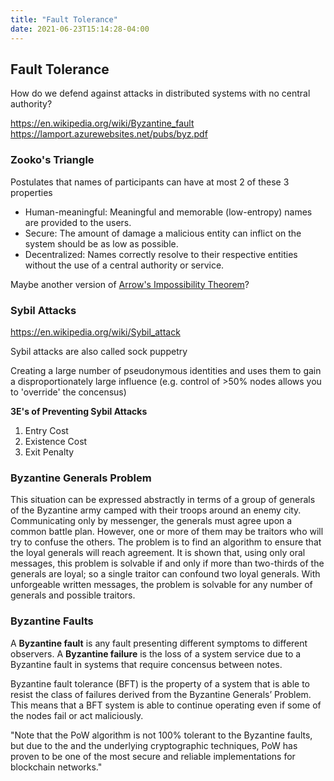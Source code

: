 ```yaml
---
title: "Fault Tolerance"
date: 2021-06-23T15:14:28-04:00
---
```


## Fault Tolerance
How do we defend against attacks in distributed systems with no central authority?

https://en.wikipedia.org/wiki/Byzantine_fault
https://lamport.azurewebsites.net/pubs/byz.pdf

### Zooko's Triangle
Postulates that names of participants can have at most 2 of these 3 properties
-   Human-meaningful: Meaningful and memorable (low-entropy) names are provided to the users.
-   Secure: The amount of damage a malicious entity can inflict on the system should be as low as possible.
-   Decentralized: Names correctly resolve to their respective entities without the use of a central authority or service.

Maybe another version of [Arrow's Impossibility Theorem](https://en.wikipedia.org/wiki/Arrow%27s_impossibility_theorem)?

### Sybil Attacks
https://en.wikipedia.org/wiki/Sybil_attack

Sybil attacks are also called sock puppetry

Creating a large number of pseudonymous identities and uses them to gain a disproportionately large influence (e.g. control of >50% nodes allows you to 'override' the concensus)

**3E's of Preventing Sybil Attacks**
1. Entry Cost
2. Existence Cost
3. Exit Penalty

### Byzantine Generals Problem
This situation can be expressed abstractly in terms of a group of generals of the Byzantine army camped with their troops around an enemy city. Communicating only by messenger, the generals must agree upon a common battle plan. However, one or more of them may be traitors who will try to confuse the others. The problem is to find an algorithm to ensure that the loyal generals will reach agreement. It is shown that, using only oral messages, this problem is solvable if and only if more than two-thirds of the generals are loyal; so a single traitor can confound two loyal generals. With unforgeable written messages, the problem is 
solvable for any number of generals and possible traitors.

### Byzantine Faults
A **Byzantine fault** is any fault presenting different symptoms to different observers. A **Byzantine failure** is the loss of a system service due to a Byzantine fault in systems that require concensus between notes.

Byzantine fault tolerance (BFT) is the property of a system that is able to resist the class of failures derived from the Byzantine Generals’ Problem. This means that a BFT system is able to continue operating even if some of the nodes fail or act maliciously.

"Note that the PoW algorithm is not 100% tolerant to the Byzantine faults, but due to the and the underlying cryptographic techniques, PoW has proven to be one of the most secure and reliable implementations for blockchain networks."
